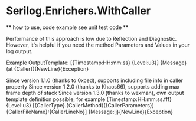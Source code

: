 # Serilog.Enrichers.WithCaller

** how to use, code example see unit test code **

Performance of this approach is low due to Reflection and Diagnostic. However, it's helpful if you need the method Parameters and Values in your log output.

Example OutputTemplate: [{Timestamp:HH:mm:ss} {Level:u3}] {Message} (at {Caller}){NewLine}{Exception}

Since version 1.1.0 (thanks to 0xced), supports including file info in caller property
Since version 1.2.0 (thanks to Khaos66), supports adding max frame depth of stack 
Since version 1.3.0 (thanks to wexman), own output template definition possible, 
  for example
  {Timestamp:HH:mm:ss.fff} {Level:u3} [{CallerType}.{CallerMethod}({CallerParameters}) {CallerFileName}:{CallerLineNo}] {Message:lj}{NewLine}{Exception}
